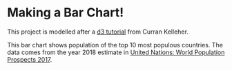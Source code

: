 # Making a Bar Chart!

This project is modelled after a [d3 tutorial](https://www.youtube.com/watch?v=NlBt-7PuaLk) from Curran Kelleher.

This bar chart shows population of the top 10 most populous countries. The data comes from the year 2018 estimate in [United Nations: World Population Prospects 2017](https://esa.un.org/unpd/wpp/Download/Standard/Population/).
